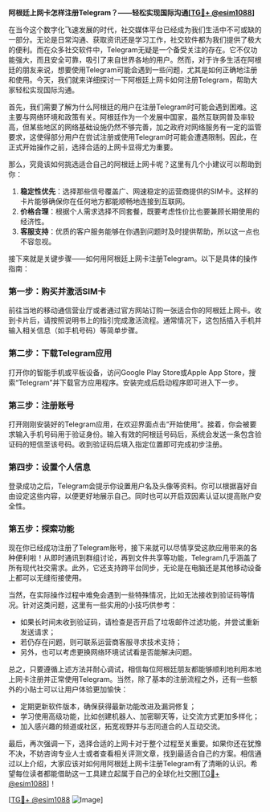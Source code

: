 **阿根廷上网卡怎样注册Telegram？——轻松实现国际沟通[[TG💪+ @esim1088](https://t.me/s/esim1088)]**

在当今这个数字化飞速发展的时代，社交媒体平台已经成为我们生活中不可或缺的一部分。无论是日常沟通、获取资讯还是学习工作，社交软件都为我们提供了极大的便利。而在众多社交软件中，Telegram无疑是一个备受关注的存在。它不仅功能强大，而且安全可靠，吸引了来自世界各地的用户。然而，对于许多生活在阿根廷的朋友来说，想要使用Telegram可能会遇到一些问题，尤其是如何正确地注册和使用。今天，我们就来详细探讨一下阿根廷上网卡如何注册Telegram，帮助大家轻松实现国际沟通。

首先，我们需要了解为什么阿根廷的用户在注册Telegram时可能会遇到困难。这主要与网络环境和政策有关。阿根廷作为一个发展中国家，虽然互联网普及率较高，但某些地区的网络基础设施仍然不够完善，加之政府对网络服务有一定的监管要求，这使得部分用户在尝试注册或使用Telegram时可能会遭遇限制。因此，在正式开始操作之前，选择合适的上网卡显得尤为重要。

那么，究竟该如何挑选适合自己的阿根廷上网卡呢？这里有几个小建议可以帮助到你：

1. **稳定性优先**：选择那些信号覆盖广、网速稳定的运营商提供的SIM卡。这样的卡片能够确保你在任何地方都能顺畅地连接到互联网。
2. **价格合理**：根据个人需求选择不同套餐，既要考虑性价比也要兼顾长期使用的经济性。
3. **客服支持**：优质的客户服务能够在你遇到问题时及时提供帮助，所以这一点也不容忽视。

接下来就是关键步骤——如何用阿根廷上网卡注册Telegram。以下是具体的操作指南：

### 第一步：购买并激活SIM卡

前往当地的移动通信营业厅或者通过官方网站订购一张适合你的阿根廷上网卡。收到卡片后，请按照说明书上的指引完成激活流程。通常情况下，这包括插入手机并输入相关信息（如手机号码）等简单步骤。

### 第二步：下载Telegram应用

打开你的智能手机或平板设备，访问Google Play Store或Apple App Store，搜索“Telegram”并下载官方应用程序。安装完成后启动程序即可进入下一步。

### 第三步：注册账号

打开刚刚安装好的Telegram应用，在欢迎界面点击“开始使用”。接着，你会被要求输入手机号码用于验证身份。输入有效的阿根廷号码后，系统会发送一条包含验证码的短信至该号码。收到验证码后填入指定位置即可完成初步注册。

### 第四步：设置个人信息

登录成功之后，Telegram会提示你设置用户名及头像等资料。你可以根据喜好自由设定这些内容，以便更好地展示自己。同时也可以开启双因素认证以提高账户安全性。

### 第五步：探索功能

现在你已经成功注册了Telegram账号，接下来就可以尽情享受这款应用带来的各种便利啦！从即时通讯到群组讨论，再到文件共享等功能，Telegram几乎涵盖了所有现代社交需求。此外，它还支持跨平台同步，无论是在电脑还是其他移动设备上都可以无缝衔接使用。

当然，在实际操作过程中难免会遇到一些特殊情况，比如无法接收到验证码等情况。针对这类问题，这里有一些实用的小技巧供参考：

- 如果长时间未收到验证码，请检查是否开启了垃圾邮件过滤功能，并尝试重新发送请求；
- 若仍存在问题，则可联系运营商客服寻求技术支持；
- 另外，也可以考虑更换网络环境试试看是否能解决问题。

总之，只要遵循上述方法并耐心调试，相信每位阿根廷朋友都能够顺利地利用本地上网卡注册并正常使用Telegram。当然，除了基本的注册流程之外，还有一些额外的小贴士可以让用户体验更加愉快：

- 定期更新软件版本，确保获得最新功能改进及漏洞修复；
- 学习使用高级功能，比如创建机器人、加密聊天等，让交流方式更加多样化；
- 加入感兴趣的频道或社区，拓宽视野并与志同道合的人互动交流。

最后，再次强调一下，选择合适的上网卡对于整个过程至关重要。如果你还在犹豫不决，不妨咨询专业人士或者查看相关评测文章，找到最适合自己的方案。相信通过以上介绍，大家应该对如何用阿根廷上网卡注册Telegram有了清晰的认识。希望每位读者都能借助这一工具建立起属于自己的全球化社交圈[[TG💪+ @esim1088](https://t.me/s/esim1088)]！

[[TG💪+ @esim1088](https://t.me/s/esim1088) ![Image](https://i.postimg.cc/4NQfJmqS/Snipaste-2025-05-13-00-14-12.png)]